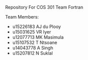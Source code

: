 Repository For COS 301 Team Fortran

Team Members:

- u15226183 	AJ du Plooy
- u15031625 	VR Iyer
- u12077713 	MK Masimula	
- u15107532 	T Ntsoane	
- u14043778 	A Singh	
- u15207812 	N Suklal
